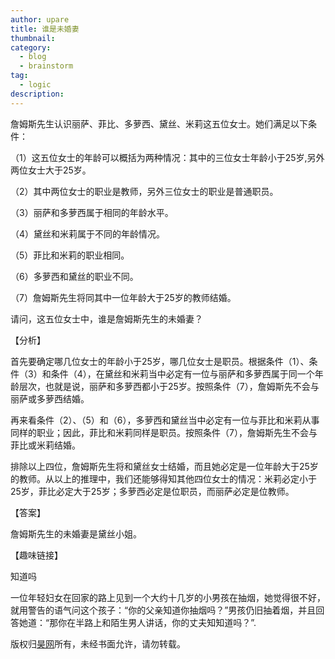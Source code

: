 ```yaml
---
author: upare
title: 谁是未婚妻
thumbnail:
category:
  - blog
  - brainstorm
tag:
  - logic
description: 
---
```

詹姆斯先生认识丽萨、菲比、多萝西、黛丝、米莉这五位女士。她们满足以下条件：

（1）这五位女士的年龄可以概括为两种情况：其中的三位女士年龄小于25岁,另外两位女士大于25岁。

（2）其中两位女士的职业是教师，另外三位女士的职业是普通职员。

（3）丽萨和多萝西属于相同的年龄水平。

（4）黛丝和米莉属于不同的年龄情况。

（5）菲比和米莉的职业相同。

（6）多萝西和黛丝的职业不同。

（7）詹姆斯先生将同其中一位年龄大于25岁的教师结婚。

请问，这五位女士中，谁是詹姆斯先生的未婚妻？

【分析】

首先要确定哪几位女士的年龄小于25岁，哪几位女士是职员。根据条件（1）、条件（3）和条件（4），在黛丝和米莉当中必定有一位与丽萨和多萝西属于同一个年龄层次，也就是说，丽萨和多萝西都小于25岁。按照条件（7），詹姆斯先不会与丽萨或多萝西结婚。

再来看条件（2）、（5）和（6），多萝西和黛丝当中必定有一位与菲比和米莉从事同样的职业；因此，菲比和米莉同样是职员。按照条件（7），詹姆斯先生不会与菲比或米莉结婚。

排除以上四位，詹姆斯先生将和黛丝女士结婚，而且她必定是一位年龄大于25岁的教师。从以上的推理中，我们还能够得知其他四位女士的情况：米莉必定小于25岁，菲比必定大于25岁；多萝西必定是位职员，而丽萨必定是位教师。

【答案】

詹姆斯先生的未婚妻是黛丝小姐。

【趣味链接】

知道吗

一位年轻妇女在回家的路上见到一个大约十几岁的小男孩在抽烟，她觉得很不好，就用警告的语气问这个孩子：“你的父亲知道你抽烟吗？”男孩仍旧抽着烟，并且回答她道：“那你在半路上和陌生男人讲话，你的丈夫知知道吗？”.

版权归[昊网](https://www.howwant.com/)所有，未经书面允许，请勿转载。